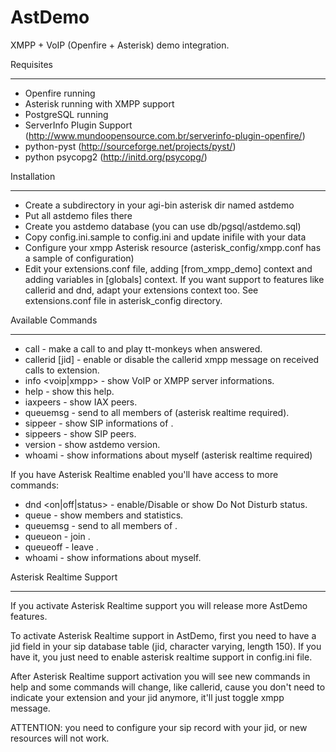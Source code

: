 AstDemo
=======

XMPP + VoIP (Openfire + Asterisk) demo integration.

Requisites
**********
* Openfire running
* Asterisk running with XMPP support
* PostgreSQL running
* ServerInfo Plugin Support (http://www.mundoopensource.com.br/serverinfo-plugin-openfire/)
* python-pyst (http://sourceforge.net/projects/pyst/)
* python psycopg2 (http://initd.org/psycopg/)

Installation
************
* Create a subdirectory in your agi-bin asterisk dir named astdemo
* Put all astdemo files there
* Create you astdemo database (you can use db/pgsql/astdemo.sql)
* Copy config.ini.sample to config.ini and update inifile with your data
* Configure your xmpp Asterisk resource (asterisk_config/xmpp.conf has a sample of configuration)
* Edit your extensions.conf file, adding [from_xmpp_demo] context and adding variables in [globals] context. If you want support to features like callerid and dnd, adapt your extensions context too. See extensions.conf file in asterisk_config directory.

Available Commands
******************
* call <number> - make a call to <number> and play tt-monkeys when answered.
* callerid <extension> [jid] - enable or disable the callerid xmpp message on received calls to extension.
* info <voip|xmpp> - show VoIP or XMPP server informations.
* help - show this help.
* iaxpeers - show IAX peers.
* queuemsg <queue> <message> - send <message> to all members of <queue> (asterisk realtime required).
* sippeer <extension> - show SIP informations of <extension>.
* sippeers - show SIP peers.
* version - show astdemo version.
* whoami - show informations about myself (asterisk realtime required)

If you have Asterisk Realtime enabled you'll have access to more commands:
* dnd <on|off|status> - enable/Disable or show Do Not Disturb status.
* queue <queue> - show <queue> members and statistics.
* queuemsg <queue> <message> - send <message> to all members of <queue>.
* queueon <queue> - join <queue>.
* queueoff <queue> - leave <queue>.
* whoami - show informations about myself.

Asterisk Realtime Support
*************************

If you activate Asterisk Realtime support you will release more AstDemo features.

To activate Asterisk Realtime support in AstDemo, first you need to have a jid field in your sip database table (jid, character varying, length 150). 
If you have it, you just need to enable asterisk realtime support in config.ini file. 

After Asterisk Realtime support activation you will see new commands in help and some commands will change, like callerid, cause you don't need to indicate your extension and your jid anymore, it'll just toggle xmpp message. 

ATTENTION: you need to configure your sip record with your jid, or new resources will not work.
